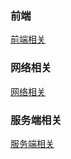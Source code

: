 ### 前端
[前端相关](frontend/index.md)
### 网络相关
[网络相关](net/index.md)

### 服务端相关
[服务端相关](server/index.md)

